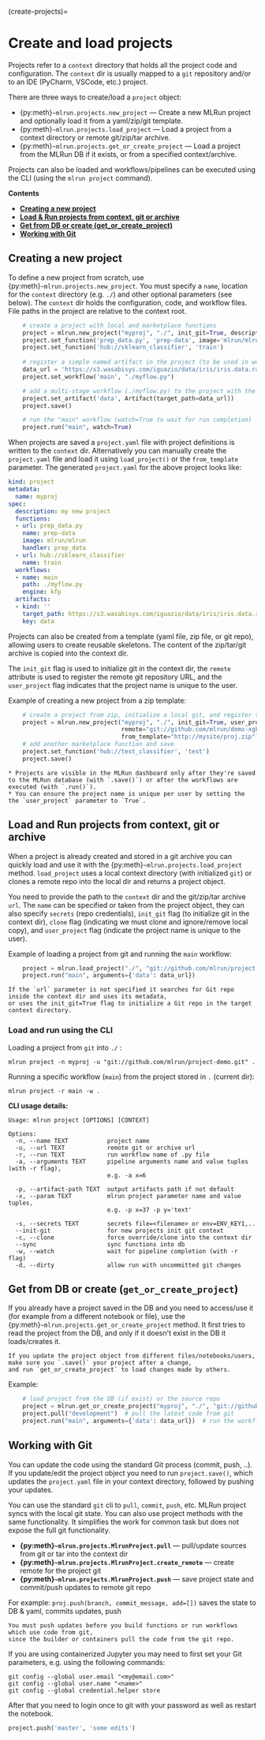(create-projects)=
# Create and load projects

Projects refer to a `context` directory that holds all the project code and configuration. The `context` dir is 
usually mapped to a `git` repository and/or to an IDE (PyCharm, VSCode, etc.) project.   

There are three ways to create/load a `project` object:
* {py:meth}`~mlrun.projects.new_project`  &mdash; Create a new MLRun project and optionally load it from a yaml/zip/git template.
* {py:meth}`~mlrun.projects.load_project` &mdash; Load a project from a context directory or remote git/zip/tar archive.
* {py:meth}`~mlrun.projects.get_or_create_project` &mdash; Load a project from the MLRun DB if it exists, or from a specified 
  context/archive. 

Projects can also be loaded and workflows/pipelines can be executed using the CLI (using the `mlrun project` command).

**Contents**
- [**Creating a new project**](#creating-a-new-project)
- [**Load & Run projects from context, git or archive**](#load-and-run-projects-from-context-git-or-archive)
- [**Get from DB or create (get_or_create_project)**](#get-from-db-or-create-get-or-create-project)
- [**Working with Git**](#working-with-git)

## Creating a new project

To define a new project from scratch, use {py:meth}`~mlrun.projects.new_project`. You must specify a `name`, 
location for the `context` directory (e.g. `./`) and other optional parameters (see below).
The `context` dir holds the configuration, code, and workflow files. File paths in the project are relative to the context root.

```python
    # create a project with local and marketplace functions
    project = mlrun.new_project("myproj", "./", init_git=True, description="my new project")
    project.set_function('prep_data.py', 'prep-data', image='mlrun/mlrun', handler='prep_data')
    project.set_function('hub://sklearn_classifier', 'train')
    
    # register a simple named artifact in the project (to be used in workflows)  
    data_url = 'https://s3.wasabisys.com/iguazio/data/iris/iris.data.raw.csv'
    project.set_workflow('main', "./myflow.py")

    # add a multi-stage workflow (./myflow.py) to the project with the name 'main' and save the project 
    project.set_artifact('data', Artifact(target_path=data_url))
    project.save()

    # run the "main" workflow (watch=True to wait for run completion)
    project.run("main", watch=True)
```


When projects are saved a `project.yaml` file with project definitions is written to the `context` dir. Alternatively you
can manually create the `project.yaml` file and load it using `load_project()` or the `from_template` parameter.
The generated `project.yaml` for the above project looks like:

```yaml
kind: project
metadata:
  name: myproj
spec:
  description: my new project
  functions:
  - url: prep_data.py
    name: prep-data
    image: mlrun/mlrun
    handler: prep_data
  - url: hub://sklearn_classifier
    name: train
  workflows:
  - name: main
    path: ./myflow.py
    engine: kfp
  artifacts:
  - kind: ''
    target_path: https://s3.wasabisys.com/iguazio/data/iris/iris.data.raw.csv
    key: data
```
 
Projects can also be created from a template (yaml file, zip file, or git repo), allowing users to create reusable skeletons. The
content of the zip/tar/git archive is copied into the context dir.

The `init_git` flag is used to initialize git in the context dir, the `remote` attribute is used to register the remote 
git repository URL, and the `user_project` flag indicates that the project name is unique to the user. 

Example of creating a new project from a zip template:

```python
    # create a project from zip, initialize a local git, and register the git remote path
    project = mlrun.new_project("myproj", "./", init_git=True, user_project=True,
                                remote="git://github.com/mlrun/demo-xgb-project.git",
                                from_template="http://mysite/proj.zip")
    # add another marketplace function and save
    project.set_function('hub://test_classifier', 'test')  
    project.save()      
```

```{admonition} Note
* Projects are visible in the MLRun dashboard only after they're saved to the MLRun database (with `.save()`) or after the workflows are executed (with `.run()`).
* You can ensure the project name is unique per user by setting the the `user_project` parameter to `True`.
```

## Load and Run projects from context, git or archive

When a project is already created and stored in a git archive you can quickly load and use it with the 
{py:meth}`~mlrun.projects.load_project` method. `load_project` uses a local context directory (with initialized `git`) 
or clones a remote repo into the local dir and returns a project object.

You need to provide the path to the `context` dir and the git/zip/tar archive `url`. The `name` can be specified or taken 
from the project object, they can also specify `secrets` (repo credentials), `init_git` flag (to initialize git in the context dir), 
`clone` flag (indicating we must clone and ignore/remove local copy), and `user_project` flag (indicate the project name is unique to the user).

Example of loading a project from git and running the `main` workflow:

```python
    project = mlrun.load_project("./", "git://github.com/mlrun/project-demo.git")
    project.run("main", arguments={'data': data_url})
```

```{admonition} Note
If the `url` parameter is not specified it searches for Git repo inside the context dir and uses its metadata, 
or uses the init_git=True flag to initialize a Git repo in the target context directory.
```

### Load and run using the CLI

Loading a project from `git` into `./` :

```
mlrun project -n myproj -u "git://github.com/mlrun/project-demo.git" .
```

Running a specific workflow (`main`) from the project stored in `.` (current dir):

```
mlrun project -r main -w .
```

**CLI usage details:**

```
Usage: mlrun project [OPTIONS] [CONTEXT]

Options:
  -n, --name TEXT           project name
  -u, --url TEXT            remote git or archive url
  -r, --run TEXT            run workflow name of .py file
  -a, --arguments TEXT      pipeline arguments name and value tuples (with -r flag),
                            e.g. -a x=6

  -p, --artifact-path TEXT  output artifacts path if not default
  -x, --param TEXT          mlrun project parameter name and value tuples,
                            e.g. -p x=37 -p y='text'

  -s, --secrets TEXT        secrets file=<filename> or env=ENV_KEY1,..
  --init-git                for new projects init git context
  -c, --clone               force override/clone into the context dir
  --sync                    sync functions into db
  -w, --watch               wait for pipeline completion (with -r flag)
  -d, --dirty               allow run with uncommitted git changes
```

## Get from DB or create (`get_or_create_project`)

If you already have a project saved in the DB and you need to access/use it (for example from a different notebook or file), 
use the {py:meth}`~mlrun.projects.get_or_create_project` method. It first tries to read the project from the DB, 
and only if it doesn't exist in the DB it loads/creates it. 

```{admonition} Note
If you update the project object from different files/notebooks/users, make sure you `.save()` your project after a change, 
and run `get_or_create_project` to load changes made by others. 
```

Example:

```python
    # load project from the DB (if exist) or the source repo
    project = mlrun.get_or_create_project("myproj", "./", "git://github.com/mlrun/demo-xgb-project.git")
    project.pull("development")  # pull the latest code from git
    project.run("main", arguments={'data': data_url})  # run the workflow "main"
```

## Working with Git

You can update the code using the standard Git process (commit, push, ..). If you update/edit the project object you 
need to run `project.save()`, which updates the `project.yaml` file in your context directory, followed by pushing your updates.

You can use the standard `git` cli to `pull`, `commit`, `push`, etc. MLRun project syncs with the local git state.
You can also use project methods with the same functionality. It simplifies the work for common task but does not expose the full git functionality.

* **{py:meth}`~mlrun.projects.MlrunProject.pull`** &mdash; pull/update sources from git or tar into the context dir
* **{py:meth}`~mlrun.projects.MlrunProject.create_remote`** &mdash; create remote for the project git
* **{py:meth}`~mlrun.projects.MlrunProject.push`** &mdash; save project state and commit/push updates to remote git repo

For example: `proj.push(branch, commit_message, add=[])` saves the state to DB & yaml, commits updates, push

```{admonition} Note
You must push updates before you build functions or run workflows which use code from git,
since the builder or containers pull the code from the git repo.
```

If you are using containerized Jupyter you may need to first set your Git parameters, e.g. using the following commands:

```
git config --global user.email "<my@email.com>"
git config --global user.name "<name>"
git config --global credential.helper store
```

After that you need to login once to git with your password as well as restart the notebook.

``` python
project.push('master', 'some edits')
```